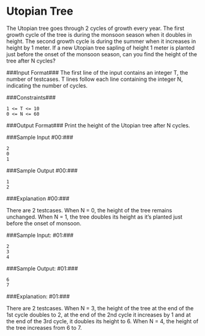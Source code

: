 Utopian Tree
=============================
The Utopian tree goes through 2 cycles of growth every year. The first growth cycle of the tree is during the monsoon season when it doubles in height. The second growth cycle is during the summer when it increases in height by 1 meter. If a new Utopian tree sapling of height 1 meter is planted just before the onset of the monsoon season, can you find the height of the tree after N cycles?

###Input Format###
The first line of the input contains an integer T, the number of testcases. 
T lines follow each line containing the integer N, indicating the number of cycles.

###Constraints###

```
1 <= T <= 10
0 <= N <= 60
```

###Output Format###
Print the height of the Utopian tree after N cycles.

###Sample Input #00:###

```
2
0
1
```

###Sample Output #00:###

```
1
2
```

###Explanation #00:###

There are 2 testcases. When N = 0, the height of the tree remains unchanged. When N = 1, the tree doubles its height as it’s planted just before the onset of monsoon.

###Sample Input: #01:###

```
2
3
4
```

###Sample Output: #01:###

```
6
7
```

###Explanation: #01:###

There are 2 testcases. When N = 3, the height of the tree at the end of the 1st cycle doubles to 2, at the end of the 2nd cycle it increases by 1 and at the end of the 3rd cycle, it doubles its height to 6. When N = 4, the height of the tree increases from 6 to 7.
